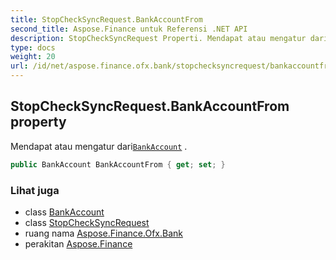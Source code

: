 ```yaml
---
title: StopCheckSyncRequest.BankAccountFrom
second_title: Aspose.Finance untuk Referensi .NET API
description: StopCheckSyncRequest Properti. Mendapat atau mengatur dariBankAccount .
type: docs
weight: 20
url: /id/net/aspose.finance.ofx.bank/stopchecksyncrequest/bankaccountfrom/
---
```

## StopCheckSyncRequest.BankAccountFrom property

Mendapat atau mengatur dari[`BankAccount`](../../../aspose.finance.ofx/bankaccount/) .

```csharp
public BankAccount BankAccountFrom { get; set; }
```

### Lihat juga

* class [BankAccount](../../../aspose.finance.ofx/bankaccount/)
* class [StopCheckSyncRequest](../)
* ruang nama [Aspose.Finance.Ofx.Bank](../../stopchecksyncrequest/)
* perakitan [Aspose.Finance](../../../)


